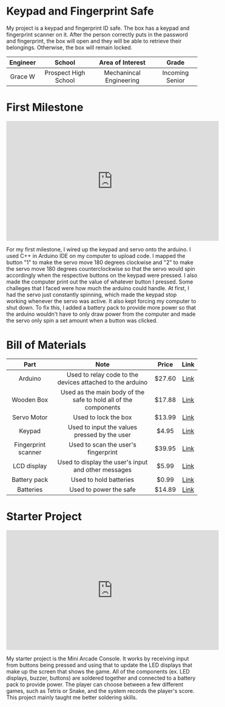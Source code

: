# Keypad and Fingerprint Safe
My project is a keypad and fingerprint ID safe. The box has a keypad and fingerprint scanner on it. After the person correctly puts in the password and fingerprint, the box will open and they will be able to retrieve their belongings. Otherwise, the box will remain locked.


| **Engineer** | **School** | **Area of Interest** | **Grade** |
|:--:|:--:|:--:|:--:|
| Grace W | Prospect High School | Mechanincal Engineering | Incoming Senior |

<!---
**Replace the BlueStamp logo below with an image of yourself and your completed project. Follow the guide [here](https://tomcam.github.io/least-github-pages/adding-images-github-pages-site.html) if you need help.** 

![Headstone Image](logo.svg)

# Final Milestone

**Don't forget to replace the text below with the embedding for your milestone video. Go to Youtube, click Share -> Embed, and copy and paste the code to replace what's below.**

<iframe width="560" height="315" src="https://www.youtube.com/embed/F7M7imOVGug" title="YouTube video player" frameborder="0" allow="accelerometer; autoplay; clipboard-write; encrypted-media; gyroscope; picture-in-picture; web-share" allowfullscreen></iframe>

For your final milestone, explain the outcome of your project. Key details to include are:
- What you've accomplished since your previous milestone
- What your biggest challenges and triumphs were at BSE
- A summary of key topics you learned about
- What you hope to learn in the future after everything you've learned at BSE



# Second Milestone

**Don't forget to replace the text below with the embedding for your milestone video. Go to Youtube, click Share -> Embed, and copy and paste the code to replace what's below.**

<iframe width="560" height="315" src="https://www.youtube.com/embed/y3VAmNlER5Y" title="YouTube video player" frameborder="0" allow="accelerometer; autoplay; clipboard-write; encrypted-media; gyroscope; picture-in-picture; web-share" allowfullscreen></iframe>

For your second milestone, explain what you've worked on since your previous milestone. You can highlight:
- Technical details of what you've accomplished and how they contribute to the final goal
- What has been surprising about the project so far
- Previous challenges you faced that you overcame
- What needs to be completed before your final milestone -->

# First Milestone
<iframe width="560" height="315" src="https://www.youtube.com/embed/wYVMw6ThgyI?si=PYWWjNdsai_RXagc" title="YouTube video player" frameborder="0" allow="accelerometer; autoplay; clipboard-write; encrypted-media; gyroscope; picture-in-picture; web-share" referrerpolicy="strict-origin-when-cross-origin" allowfullscreen></iframe>

For my first milestone, I wired up the keypad and servo onto the arduino. I used C++ in Arduino IDE on my computer to upload code. I mapped the button "1" to make the servo move 180 degrees clockwise and "2" to make the servo move 180 degrees counterclockwise so that the servo would spin accordingly when the respective buttons on the keypad were pressed. I also made the computer print out the value of whatever button I pressed. Some challeges that I faced were how much the arduino could handle. At first, I had the servo just constantly spinning, which made the keypad stop working whenever the servo was active. It also kept forcing my computer to shut down. To fix this, I added a battery pack to provide more power so that the arduino wouldn't have to only draw power from the computer and made the servo only spin a set amount when a button was clicked.

<!---
# Schematics 
Here's where you'll put images of your schematics. [Tinkercad](https://www.tinkercad.com/blog/official-guide-to-tinkercad-circuits) and [Fritzing](https://fritzing.org/learning/) are both great resoruces to create professional schematic diagrams, though BSE recommends Tinkercad becuase it can be done easily and for free in the browser. 

# Code
Here's where you'll put your code. The syntax below places it into a block of code. Follow the guide [here]([url](https://www.markdownguide.org/extended-syntax/)) to learn how to customize it to your project needs. 

```c++
void setup() {
  // put your setup code here, to run once:
  Serial.begin(9600);
  Serial.println("Hello World!");
}

void loop() {
  // put your main code here, to run repeatedly:

}
```
-->
# Bill of Materials
<!--- Here's where you'll list the parts in your project. To add more rows, just copy and paste the example rows below.
Don't forget to place the link of where to buy each component inside the quotation marks in the corresponding row after href =. Follow the guide [here]([url](https://www.markdownguide.org/extended-syntax/)) to learn how to customize this to your project needs. -->

| **Part** | **Note** | **Price** | **Link** |
|:--:|:--:|:--:|:--:|
| Arduino | Used to relay code to the devices attached to the arduino | $27.60 | <a href="https://www.amazon.com/Arduino-A000066-ARDUINO-UNO-R3/dp/B008GRTSV6/"> Link </a> |
| Wooden Box | Used as the main body of the safe to hold all of the components | $17.88 | <a href="https://www.amazon.com/10-8x7x8x5-7-Inch-Unfinished-Project-Woodcraft-Keepsake/dp/B09TP79KMG/ref=asc_df_B09TP79KMG/?tag=hyprod-20&linkCode=df0&hvadid=693702993503&hvpos=&hvnetw=g&hvrand=7855882896698640904&hvpone=&hvptwo=&hvqmt=&hvdev=c&hvdvcmdl=&hvlocint=&hvlocphy=9032171&hvtargid=pla-1656049679726&mcid=09c514aa5dc832cf9e480c008ff2ccf2&gad_source=1&th=1"> Link </a> |
| Servo Motor | Used to lock the box | $13.99 | <a href="https://tinkersphere.com/motors-wheels/241-high-torque-continuous-rotation-servo-4kg.html"> Link </a> |
| Keypad | Used to input the values pressed by the user | $4.95 | <a href= "https://www.digikey.com/en/products/detail/sparkfun-electronics/COM-14662/8702491?utm_adgroup=&utm_source=google&utm_medium=cpc&utm_campaign=PMax%20Shopping_Product_Low%20ROAS%20Categories&utm_term=&utm_content=&utm_id=go_cmp-20243063506_adg-_ad-__dev-c_ext-_prd-8702491_sig-CjwKCAjwg8qzBhAoEiwAWagLrBAjV71gNMRh6gSqnwGcmKKZgxfZONfA__3vwEc5cEfz6mZHZPNaxhoCMo0QAvD_BwE&gad_source=4&gclid=CjwKCAjwg8qzBhAoEiwAWagLrBAjV71gNMRh6gSqnwGcmKKZgxfZONfA__3vwEc5cEfz6mZHZPNaxhoCMo0QAvD_BwE"> Link </a> |
| Fingerprint scanner | Used to scan the user's fingerprint | $39.95 | <a href="https://www.adafruit.com/product/4651"> Link </a> |
| LCD display | Used to display the user's input and other messages | $5.99 | <a href="https://www.elecbee.com/en-29832-IIC-I2C-1602-Blue-Backlight-LCD-Display-Screen-Module-for-Arduino-products-that-work-with-official-Arduino-boards?utm_term=&utm_campaign=shopping_%E7%BE%8E%E5%9B%BD2021/03/05&utm_source=adwords&utm_medium=ppc&hsa_acc=9958698819&hsa_cam=12473735731&hsa_grp=115457242501&hsa_ad=502747062194&hsa_src=g&hsa_tgt=pla-294682000766&hsa_kw=&hsa_mt=&hsa_net=adwords&hsa_ver=3&gad_source=1&gclid=CjwKCAjwg8qzBhAoEiwAWagLrDYhfhUbbYnmmnm0Mdn34YCLbcvGuJFkkJEgVpdvvIMMb6UYsUD3EBoCIRcQAvD_BwE"> Link </a> |
| Battery pack | Used to hold batteries | $0.99 | <a href="https://www.aliexpress.us/item/2255800085048686.html?src=google&src=google&albch=shopping&acnt=708-803-3821&slnk=&plac=&mtctp=&albbt=Google_7_shopping&gclsrc=aw.ds&albagn=888888&isSmbAutoCall=false&needSmbHouyi=false&src=google&albch=shopping&acnt=708-803-3821&slnk=&plac=&mtctp=&albbt=Google_7_shopping&gclsrc=aw.ds&albagn=888888&ds_e_adid=&ds_e_matchtype=&ds_e_device=c&ds_e_network=x&ds_e_product_group_id=&ds_e_product_id=en2255800085048686&ds_e_product_merchant_id=109226772&ds_e_product_country=US&ds_e_product_language=en&ds_e_product_channel=online&ds_e_product_store_id=&ds_url_v=2&albcp=19158444193&albag=&isSmbAutoCall=false&needSmbHouyi=false&gad_source=1&gclid=CjwKCAjwg8qzBhAoEiwAWagLrOpaej3k4efkp4YyWvfM8vmhTXSb_L1wvrkKTOeJnbjJjQ0pbtrG2xoCsD4QAvD_BwE&aff_fcid=c304c687bdc3452d9a6329fe3798d70d-1718824126454-00553-UneMJZVf&aff_fsk=UneMJZVf&aff_platform=aaf&sk=UneMJZVf&aff_trace_key=c304c687bdc3452d9a6329fe3798d70d-1718824126454-00553-UneMJZVf&terminal_id=404226348af640d894c68bcc06778bd1&afSmartRedirect=y&gatewayAdapt=glo2usa"> Link </a> |
| Batteries | Used to power the safe | $14.89 | <a href="https://www.amazon.com/Coppertop-Batteries-Ingredients-Long-lasting-Household/dp/B002UXRXE6/ref=asc_df_B002UXRXE6/?tag=hyprod-20&linkCode=df0&hvadid=693464962511&hvpos=&hvnetw=g&hvrand=17727216277919997895&hvpone=&hvptwo=&hvqmt=&hvdev=c&hvdvcmdl=&hvlocint=&hvlocphy=9032171&hvtargid=pla-638867480103&psc=1&mcid=c945774d225c355481b304e5f5b0a960&gad_source=1"> Link </a> |
<!---
# Other Resources/Examples
One of the best parts about Github is that you can view how other people set up their own work. Here are some past BSE portfolios that are awesome examples. You can view how they set up their portfolio, and you can view their index.md files to understand how they implemented different portfolio components.
- [Example 1](https://trashytuber.github.io/YimingJiaBlueStamp/)
- [Example 2](https://sviatil0.github.io/Sviatoslav_BSE/)
- [Example 3](https://arneshkumar.github.io/arneshbluestamp/)

To watch the BSE tutorial on how to create a portfolio, click here.
-->
# Starter Project
<iframe width="560" height="315" src="https://www.youtube.com/embed/f4P4u2elmVI?si=ZLH9Rz3OYL4tvI35" title="YouTube video player" frameborder="0" allow="accelerometer; autoplay; clipboard-write; encrypted-media; gyroscope; picture-in-picture; web-share" referrerpolicy="strict-origin-when-cross-origin" allowfullscreen></iframe>

My starter project is the Mini Arcade Console. It works by receiving input from buttons being pressed and using that to update the LED displays that make up the screen that shows the game. All of the components (ex. LED displays, buzzer, buttons) are soldered together and connected to a battery pack to provide power. The player can choose between a few different games, such as Tetris or Snake, and the system records the player's score. This project mainly taught me better soldering skills.

